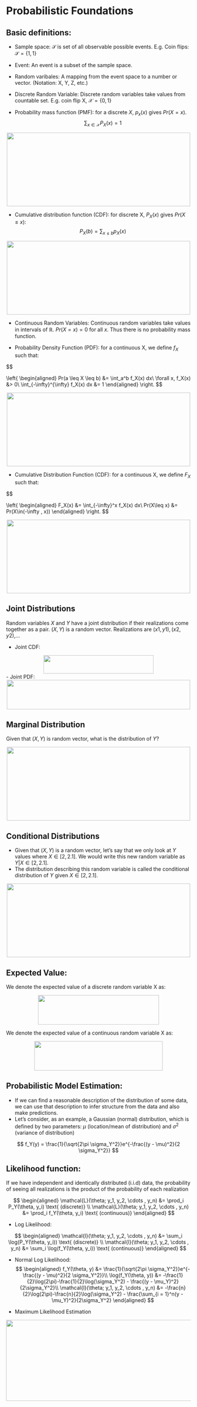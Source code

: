 # Probabilistic Foundations
## Basic definitions:
- Sample space: $\mathcal{S}$ is set of all observable possible events. E.g. Coin flips: $\mathcal{S} = \{1, 1\}$

- Event: 
An event is a subset of the sample space.

- Random varibales: A mapping from the event space to a number or vector. (Notation: X, Y, Z, etc.)

- Discrete Random Variable: Discrete random variables take values from countable set. E.g. coin flip X, $\mathcal{X} = \{0 , 1\}$ 

- Probability mass function (PMF): for a discrete $X$, $p_x(x)$ gives $Pr(X=x)$.
$$
\sum_{x \in \mathcal{X}}P_X(x) = 1
$$
<div align=center>
    <img src ="pmf.png" width="500" height ="200"/>  
</div>

- Cumulative distribution function (CDF): for discrete X, $P_X(x)$ gives $Pr(X \leq x)$:
$$
P_X(b) = \sum_{x \leq b} p_X(x)
$$

<div align=center>
    <img src ="cdf.png" width="500" height ="200"/>  
</div>

- Continuous Random Variables: Continuous random variables take values in intervals of $\mathbb{R}$. $Pr(X=x)= 0$ for all $x$. Thus there is no probability mass function.

- Probability Density Function (PDF): for a continuous X, we define $f_X$ such that:

$$

\left\{
\begin{aligned}
Pr(a \leq X \leq b) &= \int_a^b f_X(x) dx\\
\forall x, f_X(x) &> 0\\
\int_{-\infty}^{\infty} f_X(x) dx &= 1
\end{aligned}
\right.
$$
<div align=center>
    <img src ="PDF.png" width="500" height ="200"/>  
</div>

- Cumulative Distribution Function (CDF): for a continuous X, we define $F_X$ such that:

$$

\left\{
\begin{aligned}
F_X(x) &= \int_{-\infty}^x f_X(x) dx\\
Pr(X\leq x) &= Pr(X\in(-\infty , x))
\end{aligned}
\right.
$$
<div align=center>
    <img src ="CDF2.png" width="500" height ="200"/>  
</div>


##  Joint Distributions
Random variables $X$ and $Y$ have a joint distribution if their realizations come together as a pair. $(X,Y)$ is a random vector. Realizations are $(x1,y1),(x2,y2)$,...

- Joint CDF:
<div align=center>
    <img src ="jc.png" width="300" height ="50"/>  
</div>
- Joint PDF:
<div align=center>
    <img src ="jp.png" width="500" height ="80"/>  
</div>

## Marginal Distribution
Given that $(X,Y)$ is random vector, what is the distribution of $Y$?
<div align=center>
    <img src ="MD.png" width="500" height ="200"/>  
</div>

## Conditional Distributions
- Given that $(X,Y)$ is a random vector, let’s say that we only look at $Y$ values where $X\in[2,2.1]$. We would write this new random variable as $Y | X\in[2,2.1]$.
- The distribution describing this random variable is called the conditional distribution of $Y$ given $X\in[2,2.1]$.

<div align=center>
    <img src ="cd.png" width="500" height ="200"/>  
</div>

## Expected Value:
We denote the expected value of a discrete random variable X as:

<div align=center>
    <img src ="exd.png" width="330" height ="80"/>  
</div>

We denote the expected value of a continuous random variable X as:

<div align=center>
    <img src ="exc.png" width="350" height ="80"/>  
</div>

## Probabilistic Model Estimation:
- If we can find a reasonable description of the distribution of some data, we can use that description to infer structure from the data and also make predictions.
- Let’s consider, as an example, a Gaussian (normal) distribution, which is defined by two parameters: $\mu$ (location/mean of distribution) and $\sigma^2$ (variance of distribution)

$$
f_Y(y) = \frac{1}{\sqrt{2\pi \sigma_Y^2}}e^{-\frac{(y - \mu)^2}{2 \sigma_Y^2}}
$$

## Likelihood function:

If we have independent and identically distributed (i.i.d) data, the probability of seeing all realizations is the product of the probability of each realization

$$
\begin{aligned}
\mathcal{L}(\theta; y_1, y_2, \cdots , y_n) &= \prod_i P_Y(\theta, y_i) \text{ (discrete)} \\
\mathcal{L}(\theta; y_1, y_2, \cdots , y_n) &= \prod_i f_Y(\theta, y_i) \text{ (continuous)}
\end{aligned}
$$

- Log Likelihood:

$$
\begin{aligned}
\mathcal{l}(\theta; y_1, y_2, \cdots , y_n) &= \sum_i \log(P_Y(\theta, y_i)) \text{ (discrete)} \\
\mathcal{l}(\theta; y_1, y_2, \cdots , y_n) &= \sum_i \log(f_Y(\theta, y_i)) \text{ (continuous)}
\end{aligned}
$$

- Normal Log Likelihood:
$$
\begin{aligned}
f_Y(\theta, y) &= \frac{1}{\sqrt{2\pi \sigma_Y^2}}e^{-\frac{(y - \mu)^2}{2 \sigma_Y^2}}\\
\log(f_Y(\theta, y)) &= -\frac{1}{2}\log(2\pi)-\frac{1}{2}\log(\sigma_Y^2) - \frac{(y - \mu_Y)^2}{2\sigma_Y^2}\\
\mathcal{l}(\theta; y_1, y_2, \cdots , y_n) &= -\frac{n}{2}\log(2\pi)-\frac{n}{2}\log(\sigma_Y^2) - \frac{\sum_{i = 1}^n(y - \mu_Y)^2}{2\sigma_Y^2}
\end{aligned}
$$

- Maximum Likelihood Estimation
<div align=center>
    <img src ="mLE.png" width="600" height ="220"/>  
</div>
